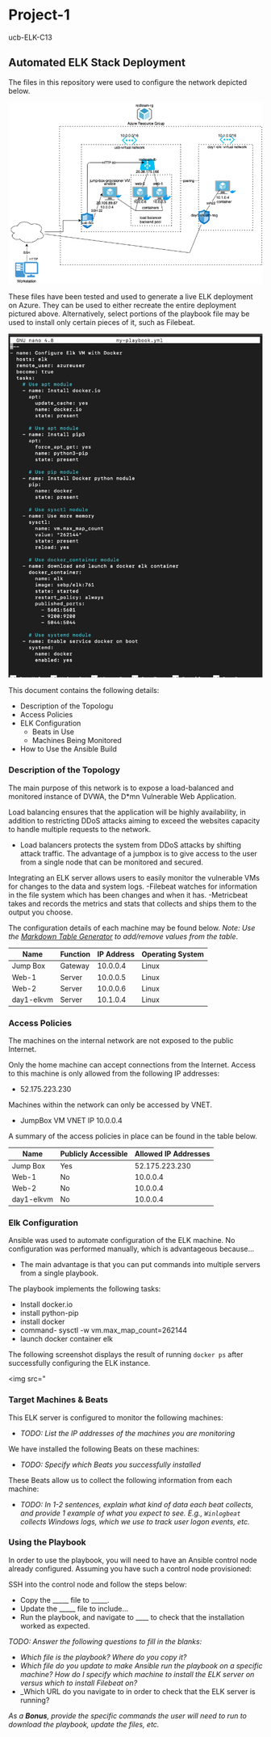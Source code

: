 # Project-1
ucb-ELK-C13
## Automated ELK Stack Deployment

The files in this repository were used to configure the network depicted below.

<img src="Untitled Diagram.drawio.png">

These files have been tested and used to generate a live ELK deployment on Azure. They can be used to either recreate the entire deployment pictured above. Alternatively, select portions of the playbook file may be used to install only certain pieces of it, such as Filebeat.

<img src="Screen Shot 2021-09-21 at 3.06.08 PM.png">

This document contains the following details:
- Description of the Topologu
- Access Policies
- ELK Configuration
  - Beats in Use
  - Machines Being Monitored
- How to Use the Ansible Build


### Description of the Topology

The main purpose of this network is to expose a load-balanced and monitored instance of DVWA, the D*mn Vulnerable Web Application.

Load balancing ensures that the application will be highly availability, in addition to restricting DDoS attacks aiming to exceed the websites capacity to handle multiple requests to the network.
- Load balancers protects the system from DDoS attacks by shifting attack traffic. The advantage of a jumpbox is to give access to the user from a single node that can be monitored and secured.

Integrating an ELK server allows users to easily monitor the vulnerable VMs for changes to the data and system logs.
-Filebeat watches for information in the file system which has been changes and when it has. 
-Metricbeat takes and records the metrics and stats that collects and ships them to the output you choose.

The configuration details of each machine may be found below.
_Note: Use the [Markdown Table Generator](http://www.tablesgenerator.com/markdown_tables) to add/remove values from the table_.

| Name     | Function | IP Address | Operating System |
|----------|----------|------------|------------------|
| Jump Box | Gateway  | 10.0.0.4   | Linux            |
| Web-1    | Server   | 10.0.0.5   | Linux            |
| Web-2    | Server   | 10.0.0.6   | Linux            |
|day1-elkvm| Server   | 10.1.0.4   | Linux            |

### Access Policies

The machines on the internal network are not exposed to the public Internet. 

Only the home machine can accept connections from the Internet. Access to this machine is only allowed from the following IP addresses:
- 52.175.223.230

Machines within the network can only be accessed by VNET.
- JumpBox VM VNET IP 10.0.0.4

A summary of the access policies in place can be found in the table below.

| Name     | Publicly Accessible | Allowed IP Addresses |
|----------|---------------------|----------------------|
| Jump Box | Yes                 | 52.175.223.230       |
| Web-1    | No                  | 10.0.0.4             |
| Web-2    | No                  | 10.0.0.4             |
|day1-elkvm| No                  | 10.0.0.4             |

### Elk Configuration

Ansible was used to automate configuration of the ELK machine. No configuration was performed manually, which is advantageous because...
- The main advantage is that you can put commands into multiple servers from a single playbook.

The playbook implements the following tasks:
- Install docker.io
- install python-pip
- install docker
- command- sysctl -w vm.max_map_count=262144
- launch docker container elk

The following screenshot displays the result of running `docker ps` after successfully configuring the ELK instance.

<img src="

### Target Machines & Beats
This ELK server is configured to monitor the following machines:
- _TODO: List the IP addresses of the machines you are monitoring_

We have installed the following Beats on these machines:
- _TODO: Specify which Beats you successfully installed_

These Beats allow us to collect the following information from each machine:
- _TODO: In 1-2 sentences, explain what kind of data each beat collects, and provide 1 example of what you expect to see. E.g., `Winlogbeat` collects Windows logs, which we use to track user logon events, etc._

### Using the Playbook
In order to use the playbook, you will need to have an Ansible control node already configured. Assuming you have such a control node provisioned: 

SSH into the control node and follow the steps below:
- Copy the _____ file to _____.
- Update the _____ file to include...
- Run the playbook, and navigate to ____ to check that the installation worked as expected.

_TODO: Answer the following questions to fill in the blanks:_
- _Which file is the playbook? Where do you copy it?_
- _Which file do you update to make Ansible run the playbook on a specific machine? How do I specify which machine to install the ELK server on versus which to install Filebeat on?_
- _Which URL do you navigate to in order to check that the ELK server is running?

_As a **Bonus**, provide the specific commands the user will need to run to download the playbook, update the files, etc._
